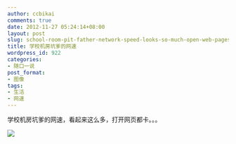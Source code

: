 ```yaml
---
author: ccbikai
comments: true
date: 2012-11-27 05:24:14+08:00
layout: post
slug: school-room-pit-father-network-speed-looks-so-much-open-web-pages-are-card
title: 学校机房坑爹的网速
wordpress_id: 922
categories:
- 随口一说
post_format:
- 图像
tags:
- 生活
- 网速
---
```

学校机房坑爹的网速，看起来这么多，打开网页都卡。。。   

[![](http://ww1.sinaimg.cn/large/a74eed94jw1e4952dftpyj20f00eajt2.jpg)](http://ww1.sinaimg.cn/large/a74eed94jw1e4952dftpyj20f00eajt2.jpg)
